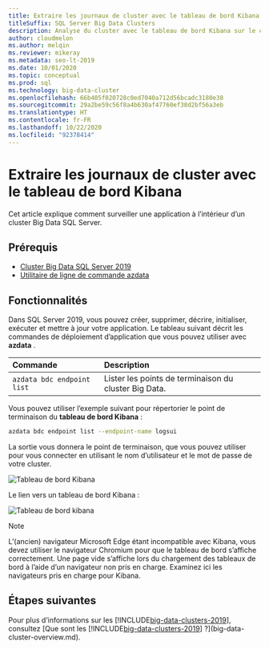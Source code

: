 ```yaml
---
title: Extraire les journaux de cluster avec le tableau de bord Kibana
titleSuffix: SQL Server Big Data Clusters
description: Analyse du cluster avec le tableau de bord Kibana sur le cluster Big Data SQL Server 2019.
author: cloudmelon
ms.author: melqin
ms.reviewer: mikeray
ms.metadata: seo-lt-2019
ms.date: 10/01/2020
ms.topic: conceptual
ms.prod: sql
ms.technology: big-data-cluster
ms.openlocfilehash: 66b405f020728c0ed7040a712d56bcadc3180e38
ms.sourcegitcommit: 29a2be59c56f8a4b630af47760ef38d2bf56a3eb
ms.translationtype: HT
ms.contentlocale: fr-FR
ms.lasthandoff: 10/22/2020
ms.locfileid: "92378414"
---
```

# <a name="check-out-cluster-logs--with-kibana-dashboard"></a>Extraire les journaux de cluster avec le tableau de bord Kibana

Cet article explique comment surveiller une application à l’intérieur d’un cluster Big Data SQL Server.

## <a name="prerequisites"></a>Prérequis

- [Cluster Big Data SQL Server 2019](deployment-guidance.md)
- [Utilitaire de ligne de commande azdata](deploy-install-azdata.md)

## <a name="capabilities"></a>Fonctionnalités

Dans SQL Server 2019, vous pouvez créer, supprimer, décrire, initialiser, exécuter et mettre à jour votre application. Le tableau suivant décrit les commandes de déploiement d’application que vous pouvez utiliser avec **azdata** .

|Commande |Description |
|:---|:---|
|`azdata bdc endpoint list` | Lister les points de terminaison du cluster Big Data. |


Vous pouvez utiliser l’exemple suivant pour répertorier le point de terminaison du **tableau de bord Kibana** :

```bash
azdata bdc endpoint list --endpoint-name logsui 
```

La sortie vous donnera le point de terminaison, que vous pouvez utiliser pour vous connecter en utilisant le nom d’utilisateur et le mot de passe de votre cluster. 

![Tableau de bord Kibana](media/big-data-cluster-monitor-cluster/kibana-dashboard-endpoint.png)


Le lien vers un tableau de bord Kibana :

![Tableau de bord kibana](./media/view-cluster-status/kibana-dashboard.png)

> [!NOTE]
> L’(ancien) navigateur Microsoft Edge étant incompatible avec Kibana, vous devez utiliser le navigateur Chromium pour que le tableau de bord s’affiche correctement. Une page vide s’affiche lors du chargement des tableaux de bord à l’aide d’un navigateur non pris en charge. Examinez ici les navigateurs pris en charge pour Kibana.

## <a name="next-steps"></a>Étapes suivantes

Pour plus d’informations sur les [!INCLUDE[big-data-clusters-2019](../includes/ssbigdataclusters-ss-nover.md)], consultez [Que sont les [!INCLUDE[big-data-clusters-2019](../includes/ssbigdataclusters-ver15.md)] ?](big-data-cluster-overview.md).
